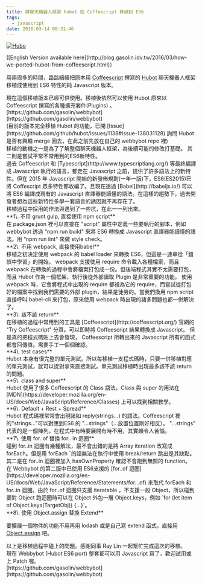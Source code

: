 ```yaml
---
title: 將聊天機器人框架 hubot 從 Coffescript 移植到 ES6
tags:
  - javascript
date: 2016-03-14 08:31:46
---
```


[![Hubo](https://farm1.staticflickr.com/91/210333714_cccff3a76f.jpg)](https://www.flickr.com/photos/franzbrandtwein/210333714/in/photolist-jA1Tm-7zsdd5-c3S9RY-6nV3Rp-96h4Vx-of3ttt-38gqh7-gmHXQv-dVEbJF-7E2T3H-HtFB3-robohy-druZRm-nrF4vh-HtFAN-7Dk3uW-pkMp7E-qpn51r-67WHcz-dmkogt-AkVdM-951oFH-af6bdQ-igcWis-bw1gLG-6ZkGsP-r3KjtA-aojgSy-qXYEst-ckHzAN-97rv7G-qfi5f6-bu6G96-4mdWDR-62fyWi-qgcVh4-89o3px-8AKiYq-Xb2wh-5K91Q3-rwerig-i19QiK-7jGYc7-2Pc3VK-bNBoUp-9RDmqK-9iEDUt-kb1z7K-dwYP4H-pN2djS "Hubo")<script async="" charset="utf-8" src="//embedr.flickr.com/assets/client-code.js"></script>

<div dir="ltr">
([English Version available here](http://blog.gasolin.idv.tw/2016/03/how-we-ported-hubot-from-coffeescript.html)）

用兩周多的時間，路路續續把原本用 [Coffeescript](http://coffeescript.org/) 撰寫的 [Hubot](https://github.com/github/hubot) 聊天機器人框架移植成使用到 ES6 特性的純 Javascript 版本。</div><div dir="ltr">
</div><div dir="ltr">現在這個移植版本已經可供使用。移植後依然可以使用 Hubot 原來以 Coffeescript 撰寫的各種擴充套件(Plugins) 。</div><div dir="ltr">
</div><div dir="ltr">[https://github.com/gasolin/webbybot](https://github.com/gasolin/webbybot)</div><div dir="ltr">
</div><div dir="ltr">(目前的版本完全移植 Hubot 的功能，已開 [Issue](https://github.com/github/hubot/issues/1138#issue-138031128) 詢問 Hubot 是否有興趣 merge 回去，在此之前先放在自己的 webbybot repo 裡)</div>
<div dir="ltr">移植的動機之一是為了了解整個聊天機器人框架，為後續可能的修改打基礎。
其二則是嘗試平常不常用到的ES6新特性。</div><div dir="ltr">
</div><div dir="ltr">過去 Coffeescript 和 [Typescript](http://www.typescriptlang.org/) 等最終編譯成 Javascript 執行的語言，都走在 Javascript 之前，提供了許多語法上的新特性。但在 2015 年 Javascript 開始的新發佈規劃(一年一版)下，ES6(ES2015)已將 Coffescript 眾多特性都收編了。且現在透過 [Babel](http://babeljs.io/) 可以將 ES6 編譯成現有的 Javascript 直譯器能讀懂的語法。在這樣的趨勢下，過去開發者想為這些新特性多學一套語言的誘因就不再存在了。</div><div dir="ltr">
</div><div dir="ltr">移植過程中採用的作法與遇到了一些坑，在此一一列出來。</div><div dir="ltr">
</div><div dir="ltr">**1\. 不用 grunt gulp, 直接使用 npm script**</div><div dir="ltr">
</div><div dir="ltr">在 package.json 裡可以直接在 "script" 屬性中定義一些要執行的腳本，例如 webbybot 透過 "npm run build" 來將 ES6 轉換成 Javascript 直譯器能讀懂的語法。用 “npm run lint" 來做 style check。</div><div dir="ltr">
</div><div dir="ltr">**2\. 不用 webpack, 直接使用babel**</div><div dir="ltr">
</div><div dir="ltr">移植之初決定使用 webpack 的 babel loader 來轉換 ES6，但這是一連串從「錯誤中學習」的開始。 webpack 支援使用 require 命令載入各種檔案，而且webpack 在轉換的過程中會將檔案打包成一份。但後端程式其實不太需要打包，而且 Hubot 作為一個框架，執行後從外部讀取 Plugin 是非常重要的功能。 使用 webpack 時，它會將程式中出現的 require 都視為它的 require，而嘗試從打包好的檔案中找到我們需要的外部 plugin，結果是徒勞的。當我們換用 npm script 直接呼叫 babel-cli 來打包，原來使用 webpack 時出現的諸多問題也都一併解決了。</div><div dir="ltr">
</div><div dir="ltr">**3\. 該不該 return**</div><div dir="ltr">
</div><div dir="ltr">在移植的過程中常用到的工具是 [Coffeescript](http://coffeescript.org/) 官網的 "Try Coffeescript" 分頁。可以即時將 Coffeescript 結果轉換成 Javascript。 但是真的把程式碼貼上去會發現， Coffeescript 所轉出來的 Javascript 所有的函式都會回傳值。需要手工一個個確認。</div><div dir="ltr">
</div><div dir="ltr">**4\. test cases**</div><div dir="ltr">
</div><div dir="ltr">Hubot 本身有很完整的單元測試。所以每移植一支程式碼時，只要一併移植對應的單元測試，就可以捉對拿來直接測試。單元測試移植時出現最多該不該 return 的問題。</div><div dir="ltr">
</div><div dir="ltr">**5\. class and super**</div><div dir="ltr">
</div><div dir="ltr">Hubot 使用了很多 Coffeescript 的 Class 語法。Class 與 super 的用法在 [MDN](https://developer.mozilla.org/en-US/docs/Web/JavaScript/Reference/Classes) 上可以找到相關教學。</div><div dir="ltr">
</div><div dir="ltr">**6\. Default + Rest + Spread**</div><div dir="ltr">
</div><div dir="ltr">Hubot 程式碼裡常常會出現諸如 reply(strings...) 的語法。Coffeescript 裡的"strings..."可以對應到ES6 的 "...strings"（...放置位置剛好相反）。
"...strings" 代表的是一個陣列。在程式中有時要展開有時不用，其實頗令人苦惱。</div>
<div dir="ltr">**7\. 使用 for..of 替換 for.. in 迴圈**</div><div dir="ltr">
</div><div dir="ltr">碰到 for..in 迴圈有幾種解法，最不會出錯的是將 Array iteration 改寫成 forEach。但是用 forEach ˇ的話無法在執行中使用 break/return 跳出是其缺點。其二是在 for..in 迴圈裡加入 hasOwnProperty 確認不會跑到無關的 function。
在 Webbybot 的第二版中已使用 ES6支援的 [for..of 迴圈](https://developer.mozilla.org/en-US/docs/Web/JavaScript/Reference/Statements/for...of) 來取代 forEach 和 for..in 迴圈。由於 for..of 迴圈只支援 iteratable ，不支援一般 Object，所以碰到要對 Object 跑迴圈時可以在 Object 外包一層 Object.keys，例如 `for (let item of Object.keys(TargetObj)) {...}`。</div><div dir="ltr">
**8\. 使用 Object.assign 替換 Extend**

要擴展一個物件的功能不用再用 lodash 或是自己寫 extend 函式，直接用 [Object.assign](https://developer.mozilla.org/en-US/docs/Web/JavaScript/Reference/Global_Objects/Object/assign) 吧。

</div><div dir="ltr">以上是移植過程中碰上的問題。感謝同事 Ray Lin 一起幫忙完成這次的移植。</div><div dir="ltr">
</div><div dir="ltr">現在 Webbybot (Hubot ES6 port) 整套都可以用 Javascript 寫了，歡迎試用或上 Patch 喔。</div>
<div dir="ltr">[https://github.com/gasolin/webbybot](https://github.com/gasolin/webbybot)</div><div dir="ltr">
</div>